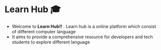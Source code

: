 # Learn Hub 🎓

 - Welcome to **Learn Hub!!** .  Learn hub is a online platform which consist of different computer language
 - It aims to provide a comprehensive resource for developers and tech students to explore different language 


